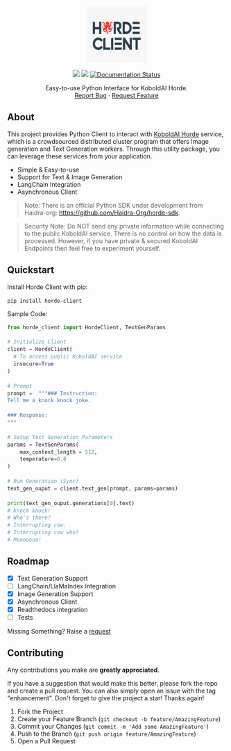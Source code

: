 

<!-- PROJECT LOGO -->
<br />
<div align="center">
  <a href="https://github.com/rahuldshetty/horde-client">
    <img src="https://raw.githubusercontent.com/rahuldshetty/horde-client/master/images/logo.png" alt="Logo" width="140" height="130">
  </a>

  <!-- <h3 align="center">Horde Client</h3> -->

  <p align="center">
    <a href="https://github.com/badges/shields/graphs/contributors" alt="Contributors">
        <img src="https://img.shields.io/github/contributors/rahuldshetty/horde-client" /></a>
    <a href="https://github.com/badges/shields/pulse" alt="Activity">
        <img src="https://img.shields.io/github/commit-activity/m/rahuldshetty/horde-client" /></a>
    <a href='https://horde-client.readthedocs.io/en/latest/?badge=latest'>
      <img src='https://readthedocs.org/projects/horde-client/badge/?version=latest' alt='Documentation Status' />
    </a>
  </p>

  <p align="center">
    Easy-to-use Python Interface for KoboldAI Horde.
    <!-- <br />
    <a href="#"><strong>Explore the docs »</strong></a>
    <br /> -->
    <br />
    <!-- <a href="#">View Demo</a> -->
    <!-- · -->
    <a href="https://github.com/rahuldshetty/horde-client/issues">Report Bug</a>
    ·
    <a href="https://github.com/rahuldshetty/horde-client/issues">Request Feature</a>
  </p>
</div>

<!-- ABOUT THE PROJECT -->
## About

<!-- [![Product Name Screen Shot][product-screenshot]](https://example.com) -->

This project provides Python Client to interact with [KoboldAI Horde](https://horde.koboldai.net) service, which is a crowdsourced distributed cluster program that offers Image generation and Text Generation workers. Through this utility package, you can leverage these services from your application. 

* Simple & Easy-to-use
* Support for Text & Image Generation
* LangChain Integration 
* Asynchronous Client

> Note: There is an official Python SDK under development from Haidra-org: https://github.com/Haidra-Org/horde-sdk.

> Security Note: Do NOT send any private information while connecting to the public KoboldAI service. There is no control on how the data is processed. However, if you have private & secured KoboldAI Endpoints then feel free to experiment yourself. 

<!-- Installation -->
## Quickstart

Install Horde Client with pip: 

`pip install horde-client`

Sample Code:

```python
from horde_client import HordeClient, TextGenParams

# Initialize Client
client = HordeClient(
  # To access public KoboldAI service
  insecure=True 
)

# Prompt
prompt =  """### Instruction: 
Tell me a knock knock joke.

### Response:
"""

# Setup Text Generation Parameters
params = TextGenParams(
    max_context_length = 512,
    temperature=0.8
)

# Run Generation (Sync)
text_gen_ouput = client.text_gen(prompt, params=params)

print(text_gen_ouput.generations[0].text)
# Knock knock!
# Who's there?
# Interrupting cow.
# Interrupting cow who?
# Mooooooo!
```

<!-- ROADMAP -->
## Roadmap

- [X] Text Generation Support
- [ ] LangChain/LlaMaIndex Integration
- [X] Image Generation Support
- [X] Asynchronous Client
- [X] Readthedocs integration
- [ ] Tests

Missing Something? Raise a [request](https://github.com/rahuldshetty/horde-client/issues) 

<!-- CONTRIBUTING -->
## Contributing

Any contributions you make are **greatly appreciated**.

If you have a suggestion that would make this better, please fork the repo and create a pull request. You can also simply open an issue with the tag "enhancement".
Don't forget to give the project a star! Thanks again!

1. Fork the Project
2. Create your Feature Branch (`git checkout -b feature/AmazingFeature`)
3. Commit your Changes (`git commit -m 'Add some AmazingFeature'`)
4. Push to the Branch (`git push origin feature/AmazingFeature`)
5. Open a Pull Request

